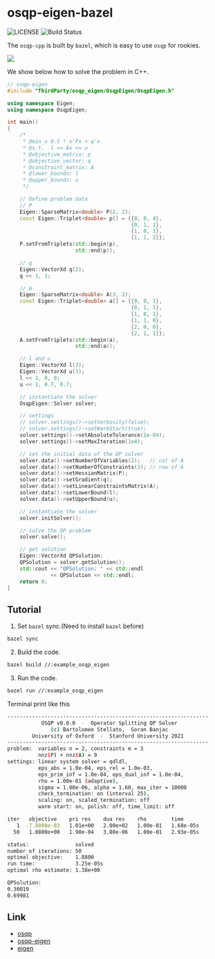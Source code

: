 # **osqp-eigen-bazel**

![LICENSE](https://img.shields.io/badge/license-GPL%203.0-brightgreen)
![Build Status](https://img.shields.io/badge/build-passing-blue)

The `osqp-cpp` is built by `bazel`, which is easy to use `osqp` for rookies.

![](http://latex.codecogs.com/svg.latex?\begin{aligned}minimize\quad&\frac{1}{2}x^T\begin{bmatrix}4&1\\\\1&2\end{bmatrix}x+\begin{bmatrix}1\\\\1\end{bmatrix}^Tx\\\\s.t.\quad&\begin{bmatrix}1\\\\0\\\\0\end{bmatrix}\le\begin{bmatrix}1&1\\\\1&0\\\\0&1\end{bmatrix}x\le\begin{bmatrix}1\\\\0.7\\\\0.7\end{bmatrix}\end{aligned})

We show below how to solve the problem in C++.

```c++
// osqp-eigen
#include "ThirdParty/osqp_eigen/OsqpEigen/OsqpEigen.h"

using namespace Eigen;
using namespace OsqpEigen;

int main()
{
    /*
     * @min_x 0.5 * x'Px + q'x
     * @s.t.  l <= Ax <= u
     * @objective_matrix: p
     * @objective_vector: q
     * @constraint_matrix: A
     * @lower_bounds: l
     * @upper_bounds: u
     */

    // Define problem data
    // P
    Eigen::SparseMatrix<double> P(2, 2);
    const Eigen::Triplet<double> p[] = {{0, 0, 4},
                                        {0, 1, 1},
                                        {1, 0, 1},
                                        {1, 1, 2}};
    P.setFromTriplets(std::begin(p),
                      std::end(p));

    // q
    Eigen::VectorXd q(2);
    q << 1, 1;

    // A
    Eigen::SparseMatrix<double> A(3, 2);
    const Eigen::Triplet<double> a[] = {{0, 0, 1},
                                        {0, 1, 1},
                                        {1, 0, 1},
                                        {1, 1, 0},
                                        {2, 0, 0},
                                        {2, 1, 1}};
    A.setFromTriplets(std::begin(a),
                      std::end(a));

    // l and u
    Eigen::VectorXd l(3);
    Eigen::VectorXd u(3);
    l << 1, 0, 0;
    u << 1, 0.7, 0.7;

    // instantiate the solver
    OsqpEigen::Solver solver;

    // settings
    // solver.settings()->setVerbosity(false);
    // solver.settings()->setWarmStart(true);
    solver.settings()->setAbsoluteTolerance(1e-04);
    solver.settings()->setMaxIteration(1e4);

    // set the initial data of the QP solver
    solver.data()->setNumberOfVariables(2);   // col of A
    solver.data()->setNumberOfConstraints(3); // row of A
    solver.data()->setHessianMatrix(P);
    solver.data()->setGradient(q);
    solver.data()->setLinearConstraintsMatrix(A);
    solver.data()->setLowerBound(l);
    solver.data()->setUpperBound(u);

    // instantiate the solver
    solver.initSolver();

    // solve the QP problem
    solver.solve();

    // get solution
    Eigen::VectorXd QPSolution;
    QPSolution = solver.getSolution();
    std::cout << "QPSolution: " << std::endl
              << QPSolution << std::endl;
    return 0;
}
```

## Tutorial

1. Set `bazel` sync.(Need to install `bazel` before)

```bash
bazel sync
```

2. Build the code.

```bash
bazel build //:example_osqp_eigen
```

3. Run the code.

```bash
bazel run //:example_osqp_eigen
```

Terminal print like this

```bash
-----------------------------------------------------------------
           OSQP v0.0.0  -  Operator Splitting QP Solver
              (c) Bartolomeo Stellato,  Goran Banjac
        University of Oxford  -  Stanford University 2021
-----------------------------------------------------------------
problem:  variables n = 2, constraints m = 3
          nnz(P) + nnz(A) = 9
settings: linear system solver = qdldl,
          eps_abs = 1.0e-04, eps_rel = 1.0e-03,
          eps_prim_inf = 1.0e-04, eps_dual_inf = 1.0e-04,
          rho = 1.00e-01 (adaptive),
          sigma = 1.00e-06, alpha = 1.60, max_iter = 10000
          check_termination: on (interval 25),
          scaling: on, scaled_termination: off
          warm start: on, polish: off, time_limit: off

iter   objective    pri res    dua res    rho        time
   1  -7.8808e-03   1.01e+00   2.00e+02   1.00e-01   1.68e-05s
  50   1.8800e+00   1.90e-04   3.80e-06   1.00e-01   2.93e-05s

status:               solved
number of iterations: 50
optimal objective:    1.8800
run time:             3.25e-05s
optimal rho estimate: 1.38e+00

QPSolution: 
0.30019
0.69981
```

## Link

- [osqp](https://github.com/osqp/osqp)
- [osqp-eigen](https://github.com/robotology/osqp-eigen)
- [eigen](https://gitlab.com/libeigen/eigen)
